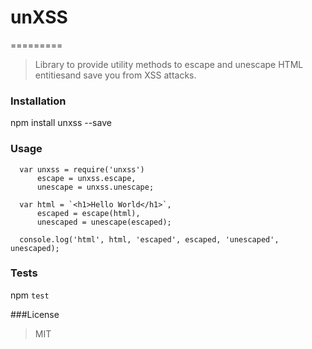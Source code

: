 # unXSS
=========

>Library to provide utility methods to escape and unescape HTML entitiesand save you from XSS attacks.

### Installation

  npm install unxss --save

### Usage
```
  var unxss = require('unxss')
      escape = unxss.escape,
      unescape = unxss.unescape;

  var html = `<h1>Hello World</h1>`,
      escaped = escape(html),
      unescaped = unescape(escaped);

  console.log('html', html, 'escaped', escaped, 'unescaped', unescaped);
```
### Tests

  npm `test`

###License

>MIT
